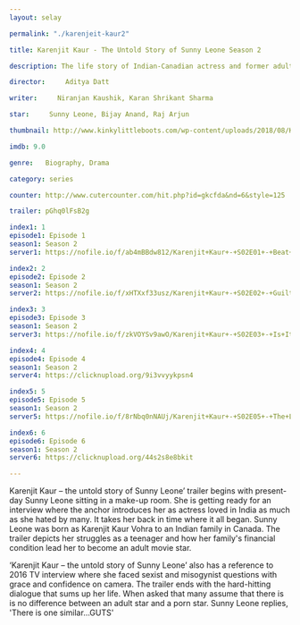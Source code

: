 ```yaml
---
layout: selay

permalink: "./karenjeit-kaur2"

title: Karenjit Kaur - The Untold Story of Sunny Leone Season 2

description: The life story of Indian-Canadian actress and former adult film star, Sunny Leone.

director:     Aditya Datt

writer:     Niranjan Kaushik, Karan Shrikant Sharma

star:     Sunny Leone, Bijay Anand, Raj Arjun

thumbnail: http://www.kinkylittleboots.com/wp-content/uploads/2018/08/Karenjit-Kaur-Season-2-Poster.jpg

imdb: 9.0

genre:   Biography, Drama

category: series

counter: http://www.cutercounter.com/hit.php?id=gkcfda&nd=6&style=125

trailer: pGhq0lFsB2g

index1: 1
episode1: Episode 1
season1: Season 2
server1: https://nofile.io/f/ab4mBBdw812/Karenjit+Kaur+-+S02E01+-+Beat+around+the+Bush+-+%5BMoviesBaba.com%5D.mkv

index2: 2
episode2: Episode 2
season1: Season 2
server2: https://nofile.io/f/xHTXxf33usz/Karenjit+Kaur+-+S02E02+-+Guilty+of+Doing+It+our+way+-+%5BMoviesBaba.com%5D.mkv

index3: 3
episode3: Episode 3
season1: Season 2
server3: https://nofile.io/f/zkVOYSv9awO/Karenjit+Kaur+-+S02E03+-+Is+It+Happily+Ever+After+-+%5BMoviesBaba.com%5D.mkv

index4: 4
episode4: Episode 4
season1: Season 2
server4: https://clicknupload.org/9i3vvyykpsn4

index5: 5
episode5: Episode 5
season1: Season 2
server5: https://nofile.io/f/8rNbq0nNAUj/Karenjit+Kaur+-+S02E05+-+The+Last+Wish+-+%5BMoviesBaba.com%5D.mkv

index6: 6
episode6: Episode 6
season1: Season 2
server6: https://clicknupload.org/44s2s8e8bkit

---
```


Karenjit Kaur – the untold story of Sunny Leone’ trailer begins with present-day Sunny Leone sitting in a make-up room. She is getting ready for an interview where the anchor introduces her as actress loved in India as much as she hated by many. It takes her back in time where it all began. Sunny Leone was born as Karenjit Kaur Vohra to an Indian family in Canada. The trailer depicts her struggles as a teenager and how her family's financial condition lead her to become an adult movie star. 

‘Karenjit Kaur – the untold story of Sunny Leone’ also has a reference to 2016 TV interview where she faced sexist and misogynist questions with grace and confidence on camera. The trailer ends with the hard-hitting dialogue that sums up her life. When asked that many assume that there is is no difference between an adult star and a porn star. Sunny Leone replies, 'There is one similar...GUTS'